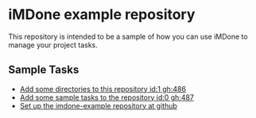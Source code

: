 iMDone example repository
====
This repository is intended to be a sample of how you can use iMDone to manage your project tasks.

Sample Tasks
----
- [Add some directories to this repository id:1 gh:486](#TODO:0)
- [Add some sample tasks to the repository id:0 gh:487](#TODO:30)
- [Set up the imdone-example repository at github](#DONE:0)
